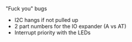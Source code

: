 "Fuck you" bugs

- I2C hangs if not pulled up
- 2 part numbers for the IO expander (A vs AT)
- Interrupt priority with the LEDs